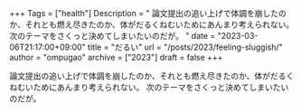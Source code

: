 +++
Tags = ["health"]
Description = " 論文提出の追い上げで体調を崩したのか、それとも燃え尽きたのか、体がだるくねむいためにあんまり考えられない。次のテーマをさくっと決めてしまいたいのだが。 "
date = "2023-03-06T21:17:00+09:00"
title = "だるい"
url = "/posts/2023/feeling-sluggish/"
author = "ompugao"
archive = ["2023"]
draft = false
+++

<body>
<p>論文提出の追い上げで体調を崩したのか、それとも燃え尽きたのか、体がだるくねむいためにあんまり考えられない。
次のテーマをさくっと決めてしまいたいのだが。</p>
</body>
